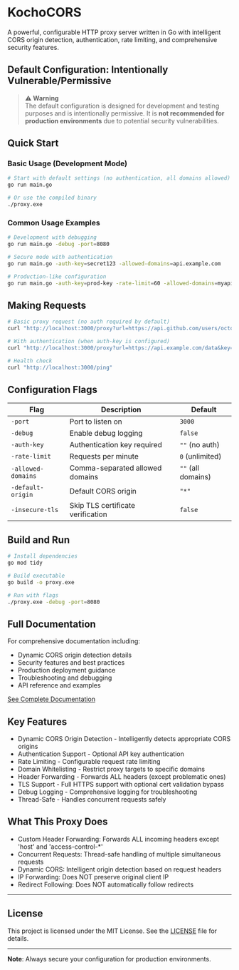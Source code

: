 # KochoCORS

A powerful, configurable HTTP proxy server written in Go with intelligent CORS origin detection, authentication, rate limiting, and comprehensive security features.

## Default Configuration: Intentionally Vulnerable/Permissive

> **⚠️ Warning**  
> The default configuration is designed for development and testing purposes and is intentionally permissive. It is **not recommended for production environments** due to potential security vulnerabilities.

## Quick Start

### Basic Usage (Development Mode)
```bash
# Start with default settings (no authentication, all domains allowed)
go run main.go

# Or use the compiled binary
./proxy.exe
```

### Common Usage Examples
```bash
# Development with debugging
go run main.go -debug -port=8080

# Secure mode with authentication
go run main.go -auth-key=secret123 -allowed-domains=api.example.com

# Production-like configuration
go run main.go -auth-key=prod-key -rate-limit=60 -allowed-domains=myapi.com
```

## Making Requests

```bash
# Basic proxy request (no auth required by default)
curl "http://localhost:3000/proxy?url=https://api.github.com/users/octocat"

# With authentication (when auth-key is configured)
curl "http://localhost:3000/proxy?url=https://api.example.com/data&key=secret123"

# Health check
curl "http://localhost:3000/ping"
```

## Configuration Flags

| Flag | Description | Default |
|------|-------------|---------|
| `-port` | Port to listen on | `3000` |
| `-debug` | Enable debug logging | `false` |
| `-auth-key` | Authentication key required | `""` (no auth) |
| `-rate-limit` | Requests per minute | `0` (unlimited) |
| `-allowed-domains` | Comma-separated allowed domains | `""` (all domains) |
| `-default-origin` | Default CORS origin | `"*"` |
| `-insecure-tls` | Skip TLS certificate verification | `false` |

## Build and Run

```bash
# Install dependencies
go mod tidy

# Build executable
go build -o proxy.exe

# Run with flags
./proxy.exe -debug -port=8080
```

## Full Documentation

For comprehensive documentation including:
- Dynamic CORS origin detection details
- Security features and best practices
- Production deployment guidance
- Troubleshooting and debugging
- API reference and examples

[See Complete Documentation](./docs/README.md)

## Key Features

- Dynamic CORS Origin Detection - Intelligently detects appropriate CORS origins
- Authentication Support - Optional API key authentication
- Rate Limiting - Configurable request rate limiting
- Domain Whitelisting - Restrict proxy targets to specific domains
- Header Forwarding - Forwards ALL headers (except problematic ones)
- TLS Support - Full HTTPS support with optional cert validation bypass
- Debug Logging - Comprehensive logging for troubleshooting
- Thread-Safe - Handles concurrent requests safely

## What This Proxy Does

- Custom Header Forwarding: Forwards ALL incoming headers except 'host' and 'access-control-*'
- Concurrent Requests: Thread-safe handling of multiple simultaneous requests
- Dynamic CORS: Intelligent origin detection based on request headers
- IP Forwarding: Does NOT preserve original client IP
- Redirect Following: Does NOT automatically follow redirects

---
## **License**

This project is licensed under the MIT License. See the [LICENSE](./LICENSE) file for details.

---
**Note**: Always secure your configuration for production environments.
